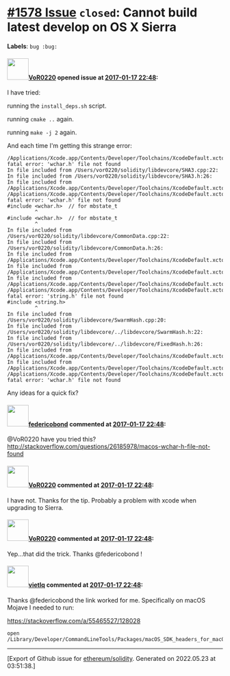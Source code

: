 # [\#1578 Issue](https://github.com/ethereum/solidity/issues/1578) `closed`: Cannot build latest develop on OS X Sierra
**Labels**: `bug :bug:`


#### <img src="https://avatars.githubusercontent.com/u/7756785?u=2893ea91743ac89ee3846d1f5c7209720e834129&v=4" width="50">[VoR0220](https://github.com/VoR0220) opened issue at [2017-01-17 22:48](https://github.com/ethereum/solidity/issues/1578):

I have tried:

running the `install_deps.sh` script.

running `cmake ..` again. 

running `make -j 2` again.

And each time I'm getting this strange error:

```
/Applications/Xcode.app/Contents/Developer/Toolchains/XcodeDefault.xctoolchain/usr/bin/../include/c++/v1/iosfwd:90:10: fatal error: 'wchar.h' file not found
In file included from /Users/vor0220/solidity/libdevcore/SHA3.cpp:22:
In file included from /Users/vor0220/solidity/libdevcore/SHA3.h:26:
In file included from /Applications/Xcode.app/Contents/Developer/Toolchains/XcodeDefault.xctoolchain/usr/bin/../include/c++/v1/string:435:
/Applications/Xcode.app/Contents/Developer/Toolchains/XcodeDefault.xctoolchain/usr/bin/../include/c++/v1/iosfwd:90:10: fatal error: 'wchar.h' file not found
#include <wchar.h>  // for mbstate_t
         ^
#include <wchar.h>  // for mbstate_t
         ^
In file included from /Users/vor0220/solidity/libdevcore/CommonData.cpp:22:
In file included from /Users/vor0220/solidity/libdevcore/CommonData.h:26:
In file included from /Applications/Xcode.app/Contents/Developer/Toolchains/XcodeDefault.xctoolchain/usr/bin/../include/c++/v1/vector:265:
In file included from /Applications/Xcode.app/Contents/Developer/Toolchains/XcodeDefault.xctoolchain/usr/bin/../include/c++/v1/__bit_reference:15:
In file included from /Applications/Xcode.app/Contents/Developer/Toolchains/XcodeDefault.xctoolchain/usr/bin/../include/c++/v1/algorithm:626:
/Applications/Xcode.app/Contents/Developer/Toolchains/XcodeDefault.xctoolchain/usr/bin/../include/c++/v1/cstring:61:10: fatal error: 'string.h' file not found
#include <string.h>
         ^
In file included from /Users/vor0220/solidity/libdevcore/SwarmHash.cpp:20:
In file included from /Users/vor0220/solidity/libdevcore/../libdevcore/SwarmHash.h:22:
In file included from /Users/vor0220/solidity/libdevcore/../libdevcore/FixedHash.h:26:
In file included from /Applications/Xcode.app/Contents/Developer/Toolchains/XcodeDefault.xctoolchain/usr/bin/../include/c++/v1/array:107:
In file included from /Applications/Xcode.app/Contents/Developer/Toolchains/XcodeDefault.xctoolchain/usr/bin/../include/c++/v1/iterator:346:
/Applications/Xcode.app/Contents/Developer/Toolchains/XcodeDefault.xctoolchain/usr/bin/../include/c++/v1/iosfwd:90:10: fatal error: 'wchar.h' file not found
```

Any ideas for a quick fix? 

#### <img src="https://avatars.githubusercontent.com/u/138426?u=3117125771b06e3aa8da468c8f41e4038d717974&v=4" width="50">[federicobond](https://github.com/federicobond) commented at [2017-01-17 22:48](https://github.com/ethereum/solidity/issues/1578#issuecomment-273502563):

@VoR0220 have you tried this?
http://stackoverflow.com/questions/26185978/macos-wchar-h-file-not-found

#### <img src="https://avatars.githubusercontent.com/u/7756785?u=2893ea91743ac89ee3846d1f5c7209720e834129&v=4" width="50">[VoR0220](https://github.com/VoR0220) commented at [2017-01-17 22:48](https://github.com/ethereum/solidity/issues/1578#issuecomment-273513480):

I have not. Thanks for the tip. Probably a problem with xcode when upgrading to Sierra.

#### <img src="https://avatars.githubusercontent.com/u/7756785?u=2893ea91743ac89ee3846d1f5c7209720e834129&v=4" width="50">[VoR0220](https://github.com/VoR0220) commented at [2017-01-17 22:48](https://github.com/ethereum/solidity/issues/1578#issuecomment-273516101):

Yep...that did the trick. Thanks @federicobond !

#### <img src="https://avatars.githubusercontent.com/u/197199?v=4" width="50">[vietlq](https://github.com/vietlq) commented at [2017-01-17 22:48](https://github.com/ethereum/solidity/issues/1578#issuecomment-535085297):

Thanks @federicobond the link worked for me. Specifically on macOS Mojave I needed to run:

https://stackoverflow.com/a/55465527/128028

```
open /Library/Developer/CommandLineTools/Packages/macOS_SDK_headers_for_macOS_10.14.pkg
```


-------------------------------------------------------------------------------



[Export of Github issue for [ethereum/solidity](https://github.com/ethereum/solidity). Generated on 2022.05.23 at 03:51:38.]
